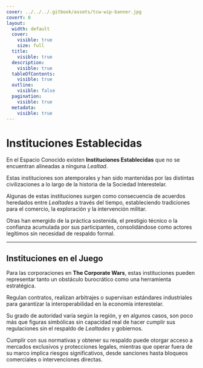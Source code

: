 ```yaml
---
cover: ../../../.gitbook/assets/tcw-wip-banner.jpg
coverY: 0
layout:
  width: default
  cover:
    visible: true
    size: full
  title:
    visible: true
  description:
    visible: true
  tableOfContents:
    visible: true
  outline:
    visible: false
  pagination:
    visible: true
  metadata:
    visible: true
---
```


# Instituciones Establecidas

En el Espacio Conocido existen **Instituciones Establecidas** que no se encuentran alineadas a ninguna _Lealtad_.

Estas instituciones son atemporales y han sido mantenidas por las distintas civilizaciones a lo largo de la historia de la Sociedad Interestelar.

Algunas de estas instituciones surgen como consecuencia de acuerdos heredados entre _Lealtades_ a través del tiempo, estableciendo tradiciones para el comercio, la exploración y la intervención militar.

Otras han emergido de la práctica sostenida, el prestigio técnico o la confianza acumulada por sus participantes, consolidándose como actores legítimos sin necesidad de respaldo formal.

***

## Instituciones en el Juego

Para las corporaciones en **The Corporate Wars**, estas instituciones pueden representar tanto un obstáculo burocrático como una herramienta estratégica.

Regulan contratos, realizan arbitrajes o supervisan estándares industriales para garantizar la interoperabilidad en la economía interestelar.

Su grado de autoridad varía según la región, y en algunos casos, son poco más que figuras simbólicas sin capacidad real de hacer cumplir sus regulaciones sin el respaldo de _Lealtades_ y gobiernos.

Cumplir con sus normativas y obtener su respaldo puede otorgar acceso a mercados exclusivos y protecciones legales, mientras que operar fuera de su marco implica riesgos significativos, desde sanciones hasta bloqueos comerciales o intervenciones directas.

